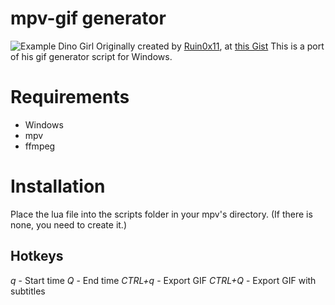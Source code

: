 # mpv-gif generator

![Example Dino Girl](https://i.imgur.com/ba9VpDe.gif)
Originally created by [Ruin0x11](https://github.com/Ruin0x11), at [this Gist](https://gist.github.com/Ruin0x11/8fae0a9341b41015935f76f913b28d2a)
This is a port of his gif generator script for Windows.
# Requirements 
- Windows
 - mpv
 - ffmpeg
# Installation
Place the lua file into the scripts folder in your mpv's directory. (If there is none, you need to create it.)

## Hotkeys

*q* - Start time
*Q* - End time
*CTRL+q* - Export GIF
*CTRL+Q* - Export GIF with subtitles
